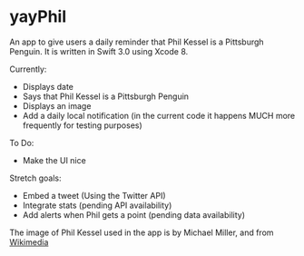 # yayPhil

An app to give users a daily reminder that Phil Kessel is a Pittsburgh Penguin. It is written in Swift 3.0 using Xcode 8.

Currently:
- Displays date
- Says that Phil Kessel is a Pittsburgh Penguin
- Displays an image
- Add a daily local notification (in the current code it happens MUCH more frequently for testing purposes)

To Do:
- Make the UI nice

Stretch goals:
- Embed a tweet (Using the Twitter API)
- Integrate stats (pending API availability)
- Add alerts when Phil gets a point (pending data availability)

The image of Phil Kessel used in the app is by Michael Miller, and from <a href="https://commons.wikimedia.org/wiki/File:Phil_Kessel_2016-04-07_1.JPG">Wikimedia</a>
